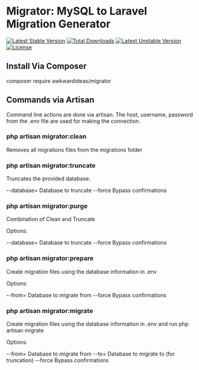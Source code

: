 # Migrator: MySQL to Laravel Migration Generator

[![Latest Stable Version](https://poser.pugx.org/awkwardideas/migrator/v/stable)](https://packagist.org/packages/awkwardideas/migrator) 
[![Total Downloads](https://poser.pugx.org/awkwardideas/migrator/downloads)](https://packagist.org/packages/awkwardideas/migrator) 
[![Latest Unstable Version](https://poser.pugx.org/awkwardideas/migrator/v/unstable)](https://packagist.org/packages/awkwardideas/migrator) 
[![License](https://poser.pugx.org/awkwardideas/migrator/license)](https://packagist.org/packages/awkwardideas/migrator)

## Install Via Composer

composer require awkwardideas/migrator

## Commands via Artisan

Command line actions are done via artisan.  The host, username, password from the .env file are used for making the connection.

### php artisan migrator:clean

Removes all migrations files from the migrations folder

### php artisan migrator:truncate

Truncates the provided database.  

--database=  Database to truncate
--force  Bypass confirmations

### php artisan migrator:purge

Combination of Clean and Truncate

Options:

--database=  Database to truncate
--force  Bypass confirmations

### php artisan migrator:prepare

Create migration files using the database information in .env

Options:

--from=  Database to migrate from
--force  Bypass confirmations

### php artisan migrator:migrate

Create migration files using the database information in .env and run php artisan migrate

Options:

--from=  Database to migrate from
--to= Database to migrate to (for truncation)
--force  Bypass confirmations
